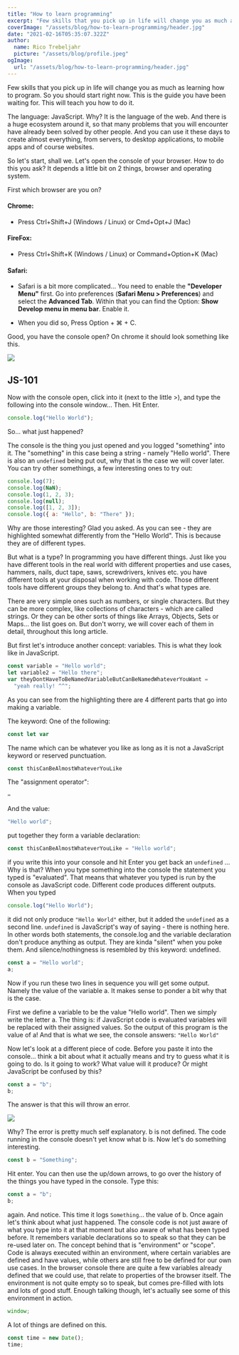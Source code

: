 ```yaml
---
title: "How to learn programming"
excerpt: "Few skills that you pick up in life will change you as much as learning how to program. So you should start right now. This is the guide you have been waiting for. I will teach you how to do it."
coverImage: "/assets/blog/how-to-learn-programming/header.jpg"
date: "2021-02-16T05:35:07.322Z"
author:
  name: Rico Trebeljahr
  picture: "/assets/blog/profile.jpeg"
ogImage:
  url: "/assets/blog/how-to-learn-programming/header.jpg"
---
```


Few skills that you pick up in life will change you as much as learning how to program. So you should start right now. This is the guide you have been waiting for. This will teach you how to do it.

The language: JavaScript. Why? It is the language of the web. And there is a huge ecosystem around it, so that many problems that you will encounter have already been solved by other people. And you can use it these days to create almost everything, from servers, to desktop applications, to mobile apps and of course websites.

So let's start, shall we. Let's open the console of your browser. How to do this you ask? It depends a little bit on 2 things, browser and operating system.

First which browser are you on?

#### Chrome:

- Press Ctrl+Shift+J (Windows / Linux) or Cmd+Opt+J (Mac)

#### FireFox:

- Press Ctrl+Shift+K (Windows / Linux) or Command+Option+K (Mac)

#### Safari:

- Safari is a bit more complicated... You need to enable the **"Developer Menu"** first. Go into preferences (**Safari Menu > Preferences**) and select the **Advanced Tab**. Within that you can find the Option: **Show Develop menu in menu bar**. Enable it.

- When you did so, Press Option + ⌘ + C.

Good, you have the console open? On chrome it should look something like this.

<img src="./assets/blog/how-to-learn-programming/open-console.png">

## JS-101

Now with the console open, click into it (next to the little >), and type the following into the console window... Then. Hit Enter.

```javascript
console.log("Hello World");
```

So... what just happened?

The console is the thing you just opened and you logged "something" into it. The "something" in this case being a string - namely "Hello world". There is also an `undefined` being put out, why that is the case we will cover later. You can try other somethings, a few interesting ones to try out:

```javascript
console.log(7);
console.log(NaN);
console.log(1, 2, 3);
console.log(null);
console.log([1, 2, 3]);
console.log({ a: "Hello", b: "There" });
```

Why are those interesting? Glad you asked. As you can see - they are highlighted somewhat differently from the "Hello World". This is because they are of different types.

But what is a type? In programming you have different things. Just like you have different tools in the real world with different properties and use cases, hammers, nails, duct tape, saws, screwdrivers, knives etc. you have different tools at your disposal when working with code. Those different tools have different groups they belong to. And that's what types are.

There are very simple ones such as numbers, or single characters. But they can be more complex, like collections of characters - which are called strings. Or they can be other sorts of things like Arrays, Objects, Sets or Maps... the list goes on. But don't worry, we will cover each of them in detail, throughout this long article.

But first let's introduce another concept: variables. This is what they look like in JavaScript.

```javascript
const variable = "Hello world";
let variable2 = "Hello there";
var theyDontHaveToBeNamedVariableButCanBeNamedWhateverYouWant =
  "yeah really! ^^";
```

As you can see from the highlighting there are 4 different parts that go into making a variable.

The keyword: One of the following:

```javascript
const let var
```

The name which can be whatever you like as long as it is not a JavaScript keyword or reserved punctuation.

```javascript
const thisCanBeAlmostWhateverYouLike
```

The "assignment operator":

```javascript
=
```

And the value:

```javascript
"Hello world";
```

put together they form a variable declaration:

```javascript
const thisCanBeAlmostWhateverYouLike = "Hello world";
```

if you write this into your console and hit Enter you get back an `undefined` ... Why is that? When you type something into the console the statement you typed is "evaluated". That means that whatever you typed is run by the console as JavaScript code. Different code produces different outputs. When you typed

```javascript
console.log("Hello World");
```

it did not only produce `"Hello World"` either, but it added the `undefined` as a second line. `undefined` is JavaScript's way of saying - there is nothing here. In other words both statements, the console.log and the variable declaration don't produce anything as output. They are kinda "silent" when you poke them. And silence/nothingness is resembled by this keyword: undefined.

```javascript
const a = "Hello world";
a;
```

Now if you run these two lines in sequence you will get some output. Namely the value of the variable a. It makes sense to ponder a bit why that is the case.

First we define a variable to be the value "Hello world". Then we simply write the letter a. The thing is: if JavaScript code is evaluated variables will be replaced with their assigned values. So the output of this program is the value of a! And that is what we see, the console answers: `"Hello World"`

Now let's look at a different piece of code. Before you paste it into the console... think a bit about what it actually means and try to guess what it is going to do. Is it going to work? What value will it produce? Or might JavaScript be confused by this?

```javascript
const a = "b";
b;
```

The answer is that this will throw an error.

<img src="./assets/blog/how-to-learn-programming/variable-reference-error.png" />

Why? The error is pretty much self explanatory. b is not defined. The code running in the console doesn't yet know what b is. Now let's do something interesting.

```javascript
const b = "Something";
```

Hit enter. You can then use the up/down arrows, to go over the history of the things you have typed in the console. Type this:

```javascript
const a = "b";
b;
```

again. And notice. This time it logs `Something`... the value of b. Once again let's think about what just happened. The console code is not just aware of what you type into it at that moment but also aware of what has been typed before. It remembers variable declarations so to speak so that they can be re-used later on. The concept behind that is "environment" or "scope". Code is always executed within an environment, where certain variables are defined and have values, while others are still free to be defined for our own use cases. In the browser console there are quite a few variables already defined that we could use, that relate to properties of the browser itself. The environment is not quite empty so to speak, but comes pre-filled with lots and lots of good stuff. Enough talking though, let's actually see some of this environment in action.

```javascript
window;
```

A lot of things are defined on this.

```javascript
const time = new Date();
time;
```
